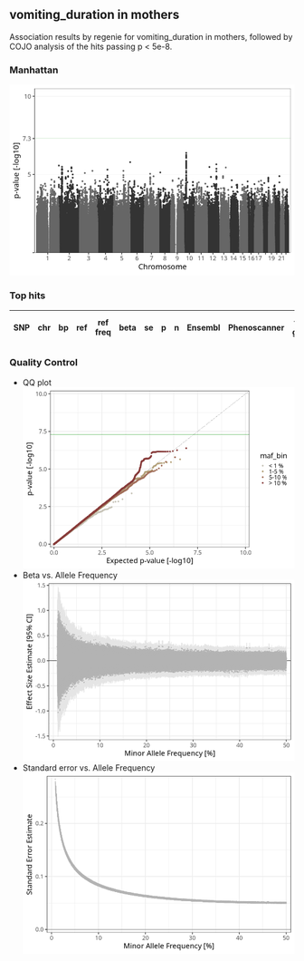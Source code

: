 ## vomiting_duration in mothers
Association results by regenie for vomiting_duration in mothers, followed by COJO analysis of the hits passing p < 5e-8.
### Manhattan
![](figures/pop_mothers_pheno_vomiting_duration_mh.png)
### Top hits
| SNP | chr | bp | ref | ref freq | beta | se | p | n | Ensembl | Phenoscanner | freq geno | b joint | b joint se | p joint | ld r |
| --- | --- | -- | --- | -------- | ---- | -- | - | - | ------- | ------------ | --------- | ------- | ---------- | ------- | ---- |
### Quality Control
- QQ plot
![](figures/pop_mothers_pheno_vomiting_duration_qq.png)
- Beta vs. Allele Frequency
![](figures/pop_mothers_pheno_vomiting_duration_beta_af.png)
- Standard error vs. Allele Frequency
![](figures/pop_mothers_pheno_vomiting_duration_se_af.png)
